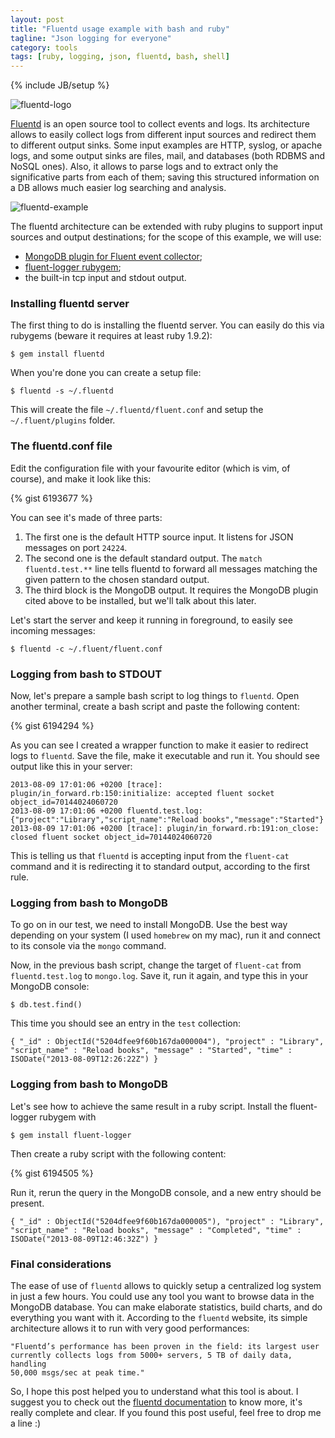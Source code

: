 ```yaml
---
layout: post
title: "Fluentd usage example with bash and ruby"
tagline: "Json logging for everyone"
category: tools
tags: [ruby, logging, json, fluentd, bash, shell]
---
```

{% include JB/setup %}

<img class="fluentd-example" src="https://raw.github.com/fluent/website/master/logos/fluentd2.png" alt="fluentd-logo"/>

[Fluentd](http://fluentd.org/) is an open source tool to collect events and
logs. Its architecture allows to easily collect logs from different input
sources and redirect them to different output sinks. Some input examples are
HTTP, syslog, or apache logs, and some output sinks are files, mail, and
databases (both RDBMS and NoSQL ones). Also, it allows to parse logs and to
extract only the significative parts from each of them; saving this
structured information on a DB allows much easier log searching and analysis.

<img class="fluentd-example" src="http://docs.fluentd.org/images/apache-to-mongodb.png" alt="fluentd-example"/>

The fluentd architecture can be extended with ruby plugins to support input
sources and output destinations; for the scope of this example, we will use:

* [MongoDB plugin for Fluent event collector](https://github.com/fluent/fluent-plugin-mongo);
* [fluent-logger rubygem](https://github.com/fluent/fluent-logger-ruby);
* the built-in tcp input and stdout output.

### Installing fluentd server

The first thing to do is installing the fluentd server. You can easily do this
via rubygems (beware it requires at least ruby 1.9.2):

    $ gem install fluentd

When you're done you can create a setup file:

    $ fluentd -s ~/.fluentd

This will create the file `~/.fluentd/fluent.conf` and setup the `~/.fluent/plugins` folder.

### The fluentd.conf file

Edit the configuration file with your favourite editor (which is vim, of
course), and make it look like this:

{% gist 6193677 %}

You can see it's made of three parts:

1. The first one is the default HTTP source input. It listens for JSON messages
on port `24224`.
2. The second one is the default standard output. The `match fluentd.test.**`
line tells fluentd to forward all messages matching the given pattern to the
chosen standard output.
3. The third block is the MongoDB output. It requires the MongoDB plugin cited
above to be installed, but we'll talk about this later.

Let's start the server and keep it running in foreground, to easily see
incoming messages:

    $ fluentd -c ~/.fluent/fluent.conf

### Logging from bash to STDOUT

Now, let's prepare a sample bash script to log things to `fluentd`. Open
another terminal, create a bash script and paste the following content:

{% gist 6194294 %}

As you can see I created a wrapper function to make it easier to redirect logs
to `fluentd`. Save the file, make it executable and run it. You should see output
like this in your server:

    2013-08-09 17:01:06 +0200 [trace]: plugin/in_forward.rb:150:initialize: accepted fluent socket object_id=70144024060720
    2013-08-09 17:01:06 +0200 fluentd.test.log: {"project":"Library","script_name":"Reload books","message":"Started"}
    2013-08-09 17:01:06 +0200 [trace]: plugin/in_forward.rb:191:on_close: closed fluent socket object_id=70144024060720

This is telling us that `fluentd` is accepting input from the `fluent-cat` command
and it is redirecting it to standard output, according to the first rule.

### Logging from bash to MongoDB

To go on in our test, we need to install MongoDB. Use the best way depending on
your system (I used `homebrew` on my mac), run it and connect to its console via
the `mongo` command.

Now, in the previous bash script, change the target of `fluent-cat` from
`fluentd.test.log` to `mongo.log`. Save it, run it again, and type this in your
MongoDB console:

    $ db.test.find()

This time you should see an entry in the `test` collection:

    { "_id" : ObjectId("5204dfee9f60b167da000004"), "project" : "Library", "script_name" : "Reload books", "message" : "Started", "time" : ISODate("2013-08-09T12:26:22Z") }

### Logging from bash to MongoDB

Let's see how to achieve the same result in a ruby script. Install the fluent-logger
rubygem with 

    $ gem install fluent-logger

Then create a ruby script with the following content:

{% gist 6194505 %}

Run it, rerun the query in the MongoDB console, and a new entry should be present.


    { "_id" : ObjectId("5204dfee9f60b167da000005"), "project" : "Library", "script_name" : "Reload books", "message" : "Completed", "time" : ISODate("2013-08-09T12:46:32Z") }

### Final considerations

The ease of use of `fluentd` allows to quickly setup a centralized log system in
just a few hours. You could use any tool you want to browse data in the MongoDB
database. You can make elaborate statistics, build charts, and do everything you
want with it. According to the `fluentd` website, its simple architecture allows
it to run with very good performances:

    "Fluentd’s performance has been proven in the field: its largest user
    currently collects logs from 5000+ servers, 5 TB of daily data, handling
    50,000 msgs/sec at peak time."

So, I hope this post helped you to understand what this tool is about. I
suggest you to check out the [fluentd
documentation](http://docs.fluentd.org/articles/quickstart) to know more, it's
really complete and clear. If you found this post useful, feel free to drop me
a line :)



